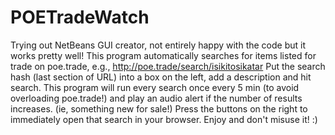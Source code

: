 # POETradeWatch
Trying out NetBeans GUI creator, not entirely happy with the code but it works pretty well!
This program automatically searches for items listed for trade on poe.trade, e.g., http://poe.trade/search/isikitosikatar
Put the search hash (last section of URL) into a box on the left, add a description and hit search.
This program will run every search once every 5 min (to avoid overloading poe.trade!) 
and play an audio alert if the number of results increases. (ie, something new for sale!)
Press the buttons on the right to immediately open that search in your browser.
Enjoy and don't misuse it! :)
